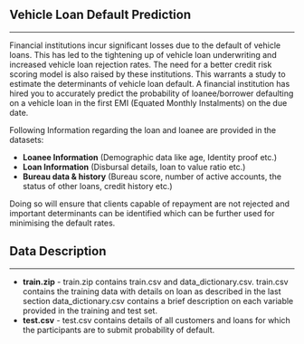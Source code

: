 ## Vehicle Loan Default Prediction

---

Financial institutions incur significant losses due to the default of vehicle loans. This has led to the tightening up of vehicle loan underwriting and increased vehicle loan rejection rates. The need for a better credit risk scoring model is also raised by these institutions. This warrants a study to estimate the determinants of vehicle loan default. A financial institution has hired you to accurately predict the probability of loanee/borrower defaulting on a vehicle loan in the first EMI (Equated Monthly Instalments) on the due date.

Following Information regarding the loan and loanee are provided in the datasets:

- __Loanee Information__ (Demographic data like age, Identity proof etc.)
- __Loan Information__ (Disbursal details, loan to value ratio etc.)
- __Bureau data & history__ (Bureau score, number of active accounts, the status of other loans, credit history etc.)

Doing so will ensure that clients capable of repayment are not rejected and important determinants can be identified which can be further used for minimising the default rates.



## Data Description

---

- __train.zip__ - train.zip contains train.csv and data_dictionary.csv. train.csv contains the training data with details on loan as described in the last section data_dictionary.csv contains a brief description on each variable provided in the training and test set.
- __test.csv__ - test.csv contains details of all customers and loans for which the participants are to submit probability of default.